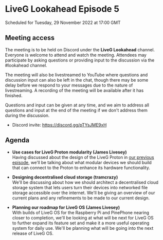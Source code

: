 # LiveG Lookahead Episode 5
Scheduled for Tuesday, 29 November 2022 at 17:00 GMT

## Meeting access
The meeting is to be held on Discord under the **LiveG Lookahead** channel. Everyone is welcome to attend and watch the meeting. Attendees may participate by asking questions or providing input to the discussion via the #lookahead channel.

The meeting will also be livestreamed to YouTube where questions and discussion input can also be left in the chat, though there may be some delay before we respond to your messages due to the nature of livestreaming. A recording of the meeting will be available after it has finished.

Questions and input can be given at any time, and we aim to address all questions and input at the end of the meeting if we don't address them during the discussion.

* Discord invite: https://discord.gg/pTYsJME9xH

## Agenda
* **Use cases for LiveG Proton modularity (James Livesey)**<br>
  Having discussed about the design of the LiveG Proton in [our previous episode](https://github.com/LiveGTech/Lookahead/blob/main/episodes/0004/index.md), we'll be talking about what modular devices we should build that can connect to the Proton to enhance its hardware functionality.

* **Designing decentralised cloud storage (tramcrazy)**<br>
  We'll be discussing about how we should architect a decentralised cloud storage system that lets users turn their devices into networked file storage accessible over the internet. We'll be giving an overview of our current plans and any refinements to be made to our current design.

* **Planning our roadmap for LiveG OS (James Livesey)**<br>
  With builds of LiveG OS for the Raspberry Pi and PinePhone nearing closer to completion, we'll be looking at what will be next for LiveG OS to further expand its feature set and make it a more useful operating system for daily use. We'll be planning what will be going into the next release of LiveG OS.
